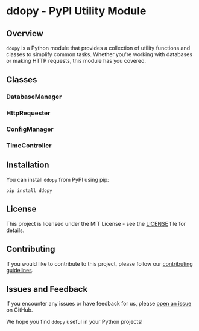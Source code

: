 # ddopy - PyPI Utility Module

## Overview

`ddopy` is a Python module that provides a collection of utility functions and classes to simplify common tasks. Whether you're working with databases or making HTTP requests, this module has you covered.

## Classes

### DatabaseManager

### HttpRequester

### ConfigManager

### TimeController

## Installation

You can install `ddopy` from PyPI using pip:

```shell
pip install ddopy
```

## License

This project is licensed under the MIT License - see the [LICENSE](LICENSE) file for details.

## Contributing

If you would like to contribute to this project, please follow our [contributing guidelines](CONTRIBUTING.md).

## Issues and Feedback

If you encounter any issues or have feedback for us, please [open an issue](https://github.com/your-repo-name/issues) on GitHub.

We hope you find `ddopy` useful in your Python projects!
